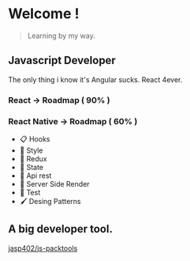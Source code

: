 # Welcome !

> Learning by my way.

## Javascript Developer

The only thing i know it's Angular sucks. React 4ever.

### React → Roadmap ( 90% )
### React Native → Roadmap ( 60% )
- 📋 Hooks
- 🎨 Style
- 🔨 Redux
- 🚦 State
- 🍪 Api rest
- 🧲 Server Side Render
- 🚀 Test
- 🖌️ Desing Patterns

## A big developer tool.

[jasp402/js-packtools](https://github.com/jasp402/js-packtools)
